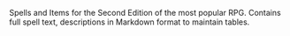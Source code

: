 Spells and Items for the Second Edition of the most popular RPG.
Contains full spell text, descriptions in Markdown format to maintain tables.
